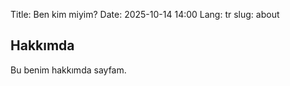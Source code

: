 Title: Ben kim miyim?
Date: 2025-10-14 14:00
Lang: tr
slug: about

## Hakkımda

Bu benim hakkımda sayfam.
